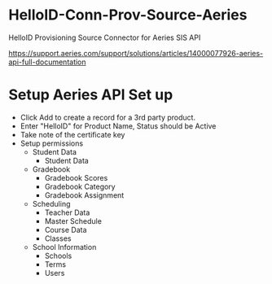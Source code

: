# HelloID-Conn-Prov-Source-Aeries
HelloID Provisioning Source Connector for Aeries SIS API

https://support.aeries.com/support/solutions/articles/14000077926-aeries-api-full-documentation

# Setup Aeries API Set up

- Click Add to create a record for a 3rd party product.
- Enter "HelloID" for Product Name, Status should be Active
- Take note of the certificate key
- Setup permissions
  - Student Data
    - Student Data
  - Gradebook
    -  Gradebook Scores
    -  Gradebook Category
    -  Gradebook Assignment
  - Scheduling
    - Teacher Data
    - Master Schedule
    - Course Data
    - Classes
  - School Information
    - Schools
    - Terms
    - Users
